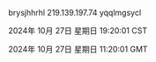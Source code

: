 brysjhhrhl 219.139.197.74 yqqlmgsycl

2024年 10月 27日 星期日 19:20:01 CST

2024年 10月 27日 星期日 11:20:01 GMT
